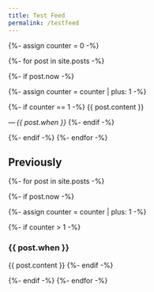 ```yaml
---
title: Test Feed
permalink: /testfeed
---
```

{%- assign counter = 0 -%}

{%- for post in site.posts -%}

{%- if post.now -%}

{%- assign counter = counter | plus: 1 -%}

{%- if counter == 1 -%} 
{{ post.content }}

—&thinsp;*{{ post.when }}*
{%- endif -%}

{%- endif -%}
{%- endfor -%}

## Previously 

{%- for post in site.posts -%}

{%- if post.now -%}

{%- assign counter = counter | plus: 1 -%}

{%- if counter > 1 -%}
### {{ post.when }} 

{{ post.content }} 
{%- endif -%}


{%- endif -%}
{%- endfor -%}